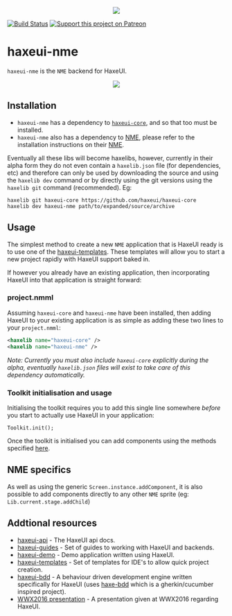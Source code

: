 <p align="center">
  <img src="http://haxeui.org/db/haxeui2-warning.png"/>
</p>

[![Build Status](https://travis-ci.org/haxeui/haxeui-nme.svg?branch=master)](https://travis-ci.org/haxeui/haxeui-nme)
[![Support this project on Patreon](http://haxeui.org/db/patreon_button.png)](https://www.patreon.com/haxeui)

# haxeui-nme
`haxeui-nme` is the `NME` backend for HaxeUI.

<p align="center">
	<img src="https://github.com/haxeui/haxeui-nme/raw/master/screen.png" />
</p>

## Installation
 * `haxeui-nme` has a dependency to <a href="https://github.com/haxeui/haxeui-core">`haxeui-core`</a>, and so that too must be installed.
 * `haxeui-nme` also has a dependency to <a href="https://github.com/haxenme/nme/">NME</a>, please refer to the installation instructions on their <a href="https://github.com/haxenme/nme/">NME</a>.
 
Eventually all these libs will become haxelibs, however, currently in their alpha form they do not even contain a `haxelib.json` file (for dependencies, etc) and therefore can only be used by downloading the source and using the `haxelib dev` command or by directly using the git versions using the `haxelib git` command (recommended). Eg:

```
haxelib git haxeui-core https://github.com/haxeui/haxeui-core
haxelib dev haxeui-nme path/to/expanded/source/archive
```

## Usage
The simplest method to create a new `NME` application that is HaxeUI ready is to use one of the <a href="https://github.com/haxeui/haxeui-templates">haxeui-templates</a>. These templates will allow you to start a new project rapidly with HaxeUI support baked in. 

If however you already have an existing application, then incorporating HaxeUI into that application is straight forward:

### project.nmml
Assuming `haxeui-core` and `haxeui-nme` have been installed, then adding HaxeUI to your existing application is as simple as adding these two lines to your `project.nmml`:

```xml
<haxelib name="haxeui-core" />
<haxelib name="haxeui-nme" />
```

_Note: Currently you must also include `haxeui-core` explicitly during the alpha, eventually `haxelib.json` files will exist to take care of this dependency automatically._ 

### Toolkit initialisation and usage
Initialising the toolkit requires you to add this single line somewhere _before_ you start to actually use HaxeUI in your application:

```
Toolkit.init();
```
Once the toolkit is initialised you can add components using the methods specified <a href="https://github.com/haxeui/haxeui-core#adding-components-using-haxe-code">here</a>.

## NME specifics

As well as using the generic `Screen.instance.addComponent`, it is also possible to add components directly to any other `NME` sprite (eg: `Lib.current.stage.addChild`)

## Addtional resources
* <a href="http://haxeui.github.io/haxeui-api/">haxeui-api</a> - The HaxeUI api docs.
* <a href="https://github.com/haxeui/haxeui-guides">haxeui-guides</a> - Set of guides to working with HaxeUI and backends.
* <a href="https://github.com/haxeui/haxeui-demo">haxeui-demo</a> - Demo application written using HaxeUI.
* <a href="https://github.com/haxeui/haxeui-templates">haxeui-templates</a> - Set of templates for IDE's to allow quick project creation.
* <a href="https://github.com/haxeui/haxeui-bdd">haxeui-bdd</a> - A behaviour driven development engine written specifically for HaxeUI (uses <a href="https://github.com/haxeui/haxe-bdd">haxe-bdd</a> which is a gherkin/cucumber inspired project).
* <a href="https://www.youtube.com/watch?v=L8J8qrR2VSg&feature=youtu.be">WWX2016 presentation</a> - A presentation given at WWX2016 regarding HaxeUI.

